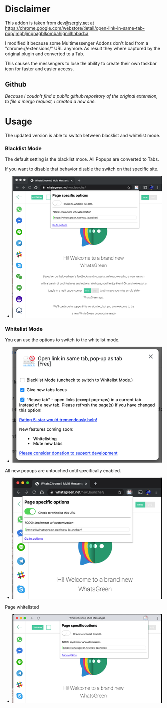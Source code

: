 # Disclaimer

This addon is taken from dev@sergiy.net at
https://chrome.google.com/webstore/detail/open-link-in-same-tab-pop/jmphljmgnagblkombahigniilhnbadca


I modified it because some Multimessenger Addons don't load from a "chrome://extensions/" URL anymore. As result they where captured by the original plugin and converted to a Tab.

This causes the messengers to lose the ability to create their own taskbar icon for faster and easier access.

## Github
_Because I coudn't find a public github repository of the original extension, to file a merge request, i created a new one._




# Usage

The updated version is able to switch between blacklist and whitelist mode.

### Blacklist Mode

The default setting is the blacklist mode. All Popups are converted to Tabs.

If you want to disable that behavior disable the switch on that specific site.
* ![](./screen/option1.png)

### Whitelist Mode

You can use the options to switch to the whitelist mode.
* ![](./screen/option2.png)

All new popups are untouched until specifically enabled.
* ![](./screen/option3.png)

Page whitelisted
* ![](./screen/option4.png)


